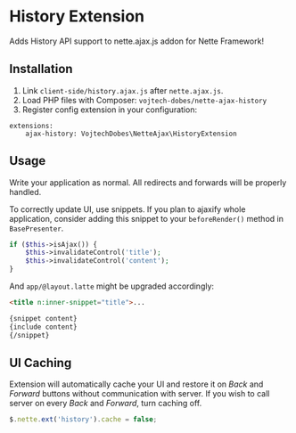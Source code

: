 # History Extension

Adds History API support to nette.ajax.js addon for Nette Framework!

## Installation

1. Link `client-side/history.ajax.js` after `nette.ajax.js`.
2. Load PHP files with Composer: `vojtech-dobes/nette-ajax-history`
3. Register config extension in your configuration:

```
extensions:
	ajax-history: VojtechDobes\NetteAjax\HistoryExtension
```

## Usage

Write your application as normal. All redirects and forwards will be properly handled.

To correctly update UI, use snippets. If you plan to ajaxify whole application, consider adding this snippet to your `beforeRender()` method in `BasePresenter`.

```php
if ($this->isAjax()) {
	$this->invalidateControl('title');
	$this->invalidateControl('content');
}
```

And `app/@layout.latte` might be upgraded accordingly:

```html
<title n:inner-snippet="title">...
```

```html
{snippet content}
{include content}
{/snippet}
```

## UI Caching

Extension will automatically cache your UI and restore it on *Back* and *Forward* buttons without communication with server. If you wish to call server on every *Back* and *Forward*, turn caching off.

```js
$.nette.ext('history').cache = false;
```
